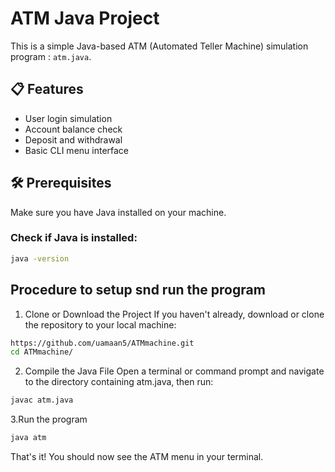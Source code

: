 
# ATM Java Project

This is a simple Java-based ATM (Automated Teller Machine) simulation program : `atm.java`.

## 📋 Features

- User login simulation
- Account balance check
- Deposit and withdrawal
- Basic CLI menu interface

## 🛠 Prerequisites

Make sure you have Java installed on your machine.

### Check if Java is installed:

```bash
java -version
```
## Procedure to setup snd run the program

1. Clone or Download the Project
If you haven't already, download or clone the repository to your local machine:
```bash
https://github.com/uamaan5/ATMmachine.git
cd ATMmachine/
```

2. Compile the Java File
Open a terminal or command prompt and navigate to the directory containing atm.java, then run:
```bash
javac atm.java
```

3.Run the program
```bash
java atm
```

That's it! You should now see the ATM menu in your terminal.
